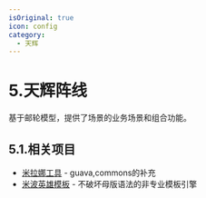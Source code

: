 ```yaml
---
isOriginal: true
icon: config
category:
  - 天辉
---
```


# 5.天辉阵线

基于邮轮模型，提供了场景的业务场景和组合功能。

## 5.1.相关项目

* [米拉娜工具](5a.mirana-util.md) - guava,commons的补充
* [米波英雄模板](5b.meepo-tmpl.md) - 不破坏母版语法的非专业模板引擎
